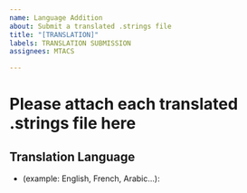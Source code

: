 ```yaml
---
name: Language Addition
about: Submit a translated .strings file
title: "[TRANSLATION]"
labels: TRANSLATION SUBMISSION
assignees: MTACS

---
```


# Please attach each translated .strings file here

## Translation Language

- (example: English, French, Arabic...):
